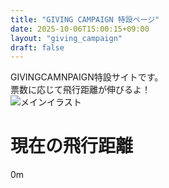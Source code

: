 ```yaml
---
title: "GIVING CAMPAIGN 特設ページ"
date: 2025-10-06T15:00:15+09:00
layout: "giving_campaign"
draft: false 
---
```


<div class="top-message">
  GIVINGCAMNPAIGN特設サイトです。<br>
  票数に応じて飛行距離が伸びるよ！
</div>

<div class="content-box">
  <img src="{{ "/photo-output.jpg" | relURL }}" alt="メインイラスト" class="main-illustration">
  
  <h1>現在の飛行距離</h1>
  
  <p class="distance-display">0m</p>
  
</div>